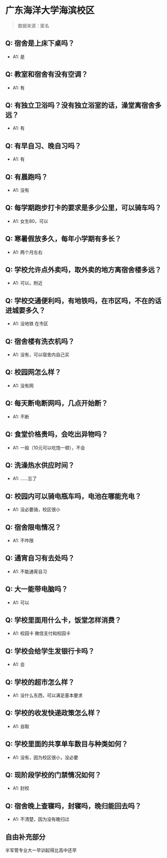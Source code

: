 # 广东海洋大学海滨校区

> 数据来源：匿名

## Q: 宿舍是上床下桌吗？

- A1: 是

## Q: 教室和宿舍有没有空调？

- A1: 有

## Q: 有独立卫浴吗？没有独立浴室的话，澡堂离宿舍多远？

- A1: 有

## Q: 有早自习、晚自习吗？

- A1: 有

## Q: 有晨跑吗？

- A1: 没有

## Q: 每学期跑步打卡的要求是多少公里，可以骑车吗？

- A1: 女生80，可以

## Q: 寒暑假放多久，每年小学期有多长？

- A1: 两个月左右

## Q: 学校允许点外卖吗，取外卖的地方离宿舍楼多远？

- A1: 可以，附近

## Q: 学校交通便利吗，有地铁吗，在市区吗，不在的话进城要多久？

- A1: 没地铁 在市区

## Q: 宿舍楼有洗衣机吗？

- A1: 没有，可以宿舍内自己买

## Q: 校园网怎么样？

- A1: 没有网

## Q: 每天断电断网吗，几点开始断？

- A1: 不断

## Q: 食堂价格贵吗，会吃出异物吗？

- A1: 一般（10元可以吃饱一顿），不会

## Q: 洗澡热水供应时间？

- A1: ……忘了

## Q: 校园内可以骑电瓶车吗，电池在哪能充电？

- A1: 没必要骑，校区很小

## Q: 宿舍限电情况？

- A1: 不咋限

## Q: 通宵自习有去处吗？

- A1: 不能通宵自习

## Q: 大一能带电脑吗？

- A1: 可以

## Q: 学校里面用什么卡，饭堂怎样消费？

- A1: 校园卡 微信支付和校园卡

## Q: 学校会给学生发银行卡吗？

- A1: 会

## Q: 学校的超市怎么样？

- A1: 没什么东西，可以满足基本要求

## Q: 学校的收发快递政策怎么样？

- A1: 自取

## Q: 学校里面的共享单车数目与种类如何？

- A1: 没有，因为校区很小，没必要

## Q: 现阶段学校的门禁情况如何？

- A1: 封校

## Q: 宿舍晚上查寝吗，封寝吗，晚归能回去吗？

- A1: 不清楚，因为没有晚归过

## 自由补充部分

半军管专业大一早训起得比高中还早